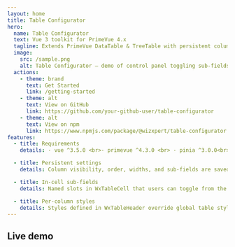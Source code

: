 ```yaml
---
layout: home
title: Table Configurator
hero:
  name: Table Configurator
  text: Vue 3 toolkit for PrimeVue 4.x
  tagline: Extends PrimeVue DataTable & TreeTable with persistent column visibility, per-column styling, and toggleable in-cell sub-fields
  image:
    src: /sample.png
    alt: Table Configurator — demo of control panel toggling sub-fields
  actions:
    - theme: brand
      text: Get Started
      link: /getting-started
    - theme: alt
      text: View on GitHub
      link: https://github.com/your-github-user/table-configurator
    - theme: alt
      text: View on npm
      link: https://www.npmjs.com/package/@wizxpert/table-configurator
features:
  - title: Requirements
    details: · vue ^3.5.0 <br>· primevue ^4.3.0 <br> · pinia ^3.0.0<br> · primeicons ^7.0.0<br> · primeflex ^4.0.0 <br>· @primevue/themes ^4.3.0

  - title: Persistent settings
    details: Column visibility, order, widths, and sub-fields are saved per storageKey

  - title: In-cell sub-fields
    details: Named slots in WxTableCell that users can toggle from the control panel

  - title: Per-column styles
    details: Styles defined in WxTableHeader override global table styles
---
```


<script setup lang="ts">
/* All comments in English */
import { onMounted, nextTick } from 'vue'

onMounted(async () => {
  // Ensure DOM is ready before querying
  await nextTick()

  // Mark page for CSS that uses hero image as background
  document.documentElement.setAttribute('data-hero-as-bg', '1')

  // Grab hero elements
  const heroImg = document.querySelector<HTMLImageElement>('.VPHomeHero .image .image-src')
  const heroRoot = document.querySelector<HTMLElement>('.VPHomeHero')

  if (heroImg && heroRoot) {
    const src = heroImg.getAttribute('src') || ''
    if (src) {
      // Expose hero image URL via CSS var (used by custom styles)
      heroRoot.style.setProperty('--hero-bg-url', `url("${src}")`)
    }

    // Replace inline <img> with transparent pixel and hide it from a11y tree
    const transparentPx =
      'data:image/png;base64,iVBORw0KGgoAAAANSUhEUgAAAAEAAAABCAQAAAC1HAwCAA' +
      'AAC0lEQVR42mNgYAAAAAMAASsJTYQAAAAASUVORK5CYII='

    heroImg.setAttribute('src', transparentPx)
    heroImg.setAttribute('alt', '')
    heroImg.setAttribute('aria-hidden', 'true')
  }
})
</script>

## Live demo

<!-- Prevent SSR issues with localStorage / window -->
<ClientOnly>
  <LiveWxTableDemo />
</ClientOnly>
